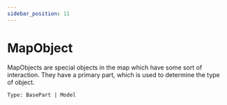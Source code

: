 ```yaml
---
sidebar_position: 11
---
```


# MapObject

MapObjects are special objects in the map which have some sort of interaction. They have a primary part, which is used to determine the type of object.

`Type: BasePart | Model`